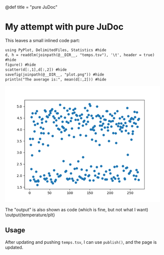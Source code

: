 @def title = "pure JuDoc"

# My attempt with pure JuDoc

This leaves a small inlined code part:

```julia:temperature/plt
using PyPlot, DelimitedFiles, Statistics #hide
d, h = readdlm(joinpath(@__DIR__, "temps.tsv"), '\t', header = true) #hide
figure() #hide
scatter(d[:,1],d[:,2]) #hide
savefig(joinpath(@__DIR__, "plot.png")) #hide
println("The average is:", mean(d[:,2])) #hide
```
![the plot](/assets/oldfaithful/plot.png)

The "output" is also shown as code (which is fine, but not what I want)
\output{temperature/plt}

## Usage

After updating and pushing `temps.tsv`, I can use `publish()`, and the page is updated.
